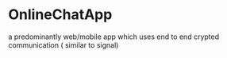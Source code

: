 # OnlineChatApp
a predominantly web/mobile app which uses end to end crypted communication ( similar to signal)
